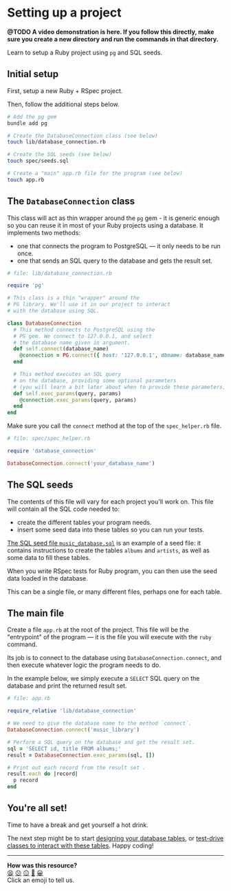 # Setting up a project

**@TODO A video demonstration is here. If you follow this directly, make sure you create a new directory and run the commands in that directory.**

Learn to setup a Ruby project using `pg` and SQL seeds.

## Initial setup

First, setup a new Ruby + RSpec project.

Then, follow the additional steps below.

```bash
# Add the pg gem
bundle add pg

# Create the DatabaseConnection class (see below)
touch lib/database_connection.rb

# Create the SQL seeds (see below)
touch spec/seeds.sql

# Create a "main" app.rb file for the program (see below)
touch app.rb
```

## The `DatabaseConnection` class

This class will act as thin wrapper around the `pg` gem - it is generic enough so you can reuse it in most of your Ruby projects using a database. It implements two methods:
  * one that connects the program to PostgreSQL — it only needs to be run once.
  * one that sends an SQL query to the database and gets the result set.

```ruby
# file: lib/database_connection.rb

require 'pg'

# This class is a thin "wrapper" around the
# PG library. We'll use it in our project to interact
# with the database using SQL.

class DatabaseConnection
  # This method connects to PostgreSQL using the 
  # PG gem. We connect to 127.0.0.1, and select
  # the database name given in argument.
  def self.connect(database_name)
    @connection = PG.connect({ host: '127.0.0.1', dbname: database_name })
  end

  # This method executes an SQL query 
  # on the database, providing some optional parameters
  # (you will learn a bit later about when to provide these parameters).
  def self.exec_params(query, params)
    @connection.exec_params(query, params)
  end
end
```

Make sure you call the `connect` method at the top of the `spec_helper.rb` file.

```ruby
# file: spec/spec_helper.rb

require 'database_connection'

DatabaseConnection.connect('your_database_name')
```

## The SQL seeds

The contents of this file will vary for each project you'll work on. This file will contain all the SQL code needed to:
  * create the different tables your program needs.
  * insert some seed data into these tables so you can run your tests.

[The SQL seed file `music_database.sql`](../resources/seeds/music_database.sql) is an example of a seed file: it contains instructions to create the tables `albums` and `artists`, as well as some data to fill these tables.

When you write RSpec tests for Ruby program, you can then use the seed data loaded in the database.

This can be a single file, or many different files, perhaps one for each table.

## The main file

Create a file `app.rb` at the root of the project. This file will be the "entrypoint" of the program — it is the file you will execute with the `ruby` command.

Its job is to connect to the database using `DatabaseConnection.connect`, and then execute whatever logic the program needs to do.

In the example below, we simply execute a `SELECT` SQL query on the database and print the returned result set.

```ruby
# file: app.rb

require_relative 'lib/database_connection'

# We need to give the database name to the method `connect`.
DatabaseConnection.connect('music_library')

# Perform a SQL query on the database and get the result set.
sql = 'SELECT id, title FROM albums;'
result = DatabaseConnection.exec_params(sql, [])

# Print out each record from the result set .
result.each do |record|
  p record
end
```

## You're all set!

Time to have a break and get yourself a hot drink.

The next step might be to start [designing your database tables](../resources/single_table_design_recipe_template.ed.md), or [test-drive classes to interact with these tables](../resources/repository_class_recipe_template.ed.md). Happy coding!

<!-- BEGIN GENERATED SECTION DO NOT EDIT -->

---

**How was this resource?**  
[😫](https://airtable.com/shrUJ3t7KLMqVRFKR?prefill_Repository=makersacademy/databases&prefill_File=pills/setting_up_database_project.md&prefill_Sentiment=😫) [😕](https://airtable.com/shrUJ3t7KLMqVRFKR?prefill_Repository=makersacademy/databases&prefill_File=pills/setting_up_database_project.md&prefill_Sentiment=😕) [😐](https://airtable.com/shrUJ3t7KLMqVRFKR?prefill_Repository=makersacademy/databases&prefill_File=pills/setting_up_database_project.md&prefill_Sentiment=😐) [🙂](https://airtable.com/shrUJ3t7KLMqVRFKR?prefill_Repository=makersacademy/databases&prefill_File=pills/setting_up_database_project.md&prefill_Sentiment=🙂) [😀](https://airtable.com/shrUJ3t7KLMqVRFKR?prefill_Repository=makersacademy/databases&prefill_File=pills/setting_up_database_project.md&prefill_Sentiment=😀)  
Click an emoji to tell us.

<!-- END GENERATED SECTION DO NOT EDIT -->
